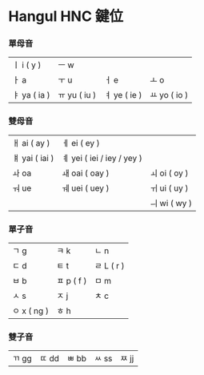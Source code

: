 # Hangul HNC 鍵位

### 單母音
|              |             |              |             |
|----          |----         |----          |----         |
|ㅣ i ( y )    | ㅡ w         |              |             |
|ㅏ a   	      |ㅜ u 	        |ㅓ e          |ㅗ o          |
|ㅑ ya ( ia )  |ㅠ yu ( iu )  |ㅕ ye ( ie )  |ㅛ yo ( io )  |


### 雙母音
|                |                           |             |
|----            |----                       |----         |
|ㅐ ai ( ay )    |ㅔ ei ( ey )                |             |
|ㅒ yai ( iai )  |ㅖ yei ( iei / iey / yey )  |             |
|ㅘ oa	          |ㅙ oai ( oay )	            |ㅚ oi ( oy )  |
|ㅝ ue	          |ㅞ uei ( uey )	            |ㅟ ui ( uy )  |
|                |                           |ㅢ wi ( wy )  |


### 單子音
|             |           |           |
|----         |----       |----       |
|ㄱ g	       |ㅋ k        |ㄴ n        |
|ㄷ d	       |ㅌ t	       |ㄹ L ( r )  |
|ㅂ b	       |ㅍ p ( f )  |ㅁ m        |
|ㅅ s	       |ㅈ j	       |ㅊ c        |
|ㅇ x ( ng )  |ㅎ h        |           |


### 雙子音
|         |       |       |       |       |
|----     |----   |----   |----   |----   |
|ㄲ gg	   |ㄸ dd   |ㅃ bb	|ㅆ ss   |ㅉ jj  |


